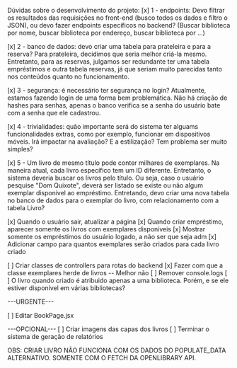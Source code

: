 Dúvidas sobre o desenvolvimento do projeto:
[x] 1 - endpoints: Devo filtrar os resultados das requisições no front-end (busco todos os dados e filtro o JSON), ou devo fazer endpoints específicos no backend? 
(Buscar biblioteca por nome, buscar biblioteca por endereço, buscar biblioteca por ...)

[x] 2 - banco de dados: devo criar uma tabela para prateleira e para a reserva? Para prateleira, decidimos que seria melhor criá-la mesmo. Entretanto, para as reservas, julgamos 
ser redundante ter uma tabela empréstimos e outra tabela reservas, já que seriam muito parecidas tanto nos conteúdos quanto no funcionamento.

[x] 3 - segurança: é necessário ter segurança no login? Atualmente, estamos fazendo login de uma forma bem problemática. Não há criação de hashes para senhas,
apenas o banco verifica se a senha do usuário bate com a senha que ele cadastrou.

[x] 4 - trivialidades: quão importante será do sistema ter alguams funcionalidades extras, como por exemplo, funcionar em dispositivos móveis. Irá impactar na avaliação?
E a estilização? Tem problema ser muito simples?

[x] 5 - Um livro de mesmo título pode conter milhares de exemplares. Na maneira atual, cada livro específico tem um ID diferente. Entretanto, o sistema deveria buscar os livros
pelo título. Ou seja, caso o usuário pesquise "Dom Quixote", deverá ser listado se existe ou não algum exemplar disponível ao empréstimo. Entretando, devo criar uma nova tabela
no banco de dados para o exemplar do livro, com relacionamento com a tabela Livro?

[x] Quando o usuário sair, atualizar a página
[x] Quando criar empréstimo, aparecer somente os livros com exemplares disponíveis
[x] Mostrar somente os empréstimos do usuário logado, a não ser que seja adm
[x] Adicionar campo para quantos exemplares serão criados para cada livro criado

[ ] Criar classes de controllers para rotas do backend
[x] Fazer com que a classe exemplares herde de livros -- Melhor não
[ ] Remover console.logs
[ ] O livro quando criado é atribuido apenas a uma biblioteca. Porém, e se ele estiver disponível em várias bibliotecas?
 

---URGENTE---

[ ] Editar BookPage.jsx

---OPCIONAL---
[ ] Criar imagens das capas dos livros 
[ ] Terminar o sistema de geração de relatórios


OBS: CRIAR LIVRO NÃO FUNCIONA COM OS DADOS DO POPULATE_DATA ALTERNATIVO. SOMENTE COM O FETCH DA OPENLIBRARY API.